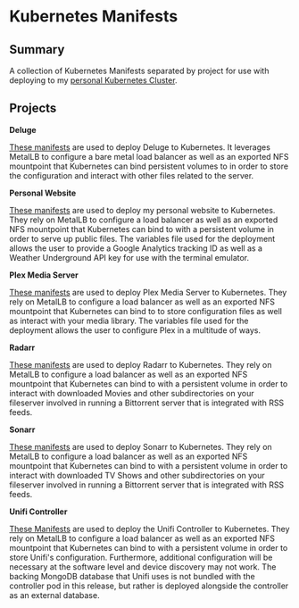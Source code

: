 # Kubernetes Manifests 

## Summary

A collection of Kubernetes Manifests separated by project for use with deploying to my [personal Kubernetes Cluster](https://github.com/zimmertr/Bootstrap-Kubernetes-with-QEMU).

## Projects

**Deluge**

[These manifests](Deluge/) are used to deploy Deluge to Kubernetes. It leverages MetalLB to configure a bare metal load balancer as well as an exported NFS mountpoint that Kubernetes can bind persistent volumes to in order to store the configuration and interact with other files related to the server. 


**Personal Website**

[These manifests](Personal_Website/) are used to deploy my personal website to Kubernetes. They rely on MetalLB to configure a load balancer as well as an exported NFS mountpoint that Kubernetes can bind to with a persistent volume in order to serve up public files. The variables file used for the deployment allows the user to provide a Google Analytics tracking ID as well as a Weather Underground API key for use with the terminal emulator. 


**Plex Media Server**

[These manifests](Plex/) are used to deploy Plex Media Server to Kubernetes. They rely on MetalLB to configure a load balancer as well as an exported NFS mountpoint that Kubernetes can bind to to store configuration files as well as interact with your media library. The variables file used for the deployment allows the user to configure Plex in a multitude of ways.


**Radarr**

[These manifests](Radarr/) are used to deploy Radarr to Kubernetes. They rely on MetalLB to configure a load balancer as well as an exported NFS mountpoint that Kubernetes can bind to with a persistent volume in order to interact with downloaded Movies and other subdirectories on your fileserver involved in running a Bittorrent server that is integrated with RSS feeds. 


**Sonarr**

[These manifests](Sonarr/) are used to deploy Sonarr to Kubernetes. They rely on MetalLB to configure a load balancer as well as an exported NFS mountpoint that Kubernetes can bind to with a persistent volume in order to interact with downloaded TV Shows and other subdirectories on your fileserver involved in running a Bittorrent server that is integrated with RSS feeds. 


**Unifi Controller**

[These Manifests](Unifi_Controller/) are used to deploy the Unifi Controller to Kubernetes. They rely on MetalLB to configure a load balancer as well as an exported NFS mountpoint that Kubernetes can bind to with a persistent volume in order to store Unifi's configuration. Furthermore, additional configuration will be necessary at the software level and device discovery may not work. The backing MongoDB database that Unifi uses is not bundled with the controller pod in this release, but rather is deployed alongside the controller as an external database.
